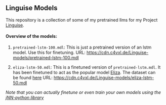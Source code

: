 ## Linguise Models
This repository is a collection of some of my pretrained llms for my Project [Linguise](https://github.com/c4vxl/Linguise/).

#### Overview of the models:
1. `pretrained-lstm-100.mdl`: This is just a pretrained version of an lstm model. Use this for finetuning.
URL: https://cdn.c4vxl.de/Linguise-models/pretrained-lstm-100.mdl

1. `eliza-lstm-50.mdl`: This is a finetuned version of `pretrained-lstm.mdl`. It has been finetuned to act as the popular model [Eliza](https://en.wikipedia.org/wiki/ELIZA). The dataset can be found [here](https://huggingface.co/datasets/MIND-INTERFACES/ELIZA-EVOL-INSTRUCT)
URL: https://cdn.c4vxl.de/Linguise-models/eliza-lstm-50.mdl


_Note that you can actually finetune or even train your own models using the [jNN-python library](https://github.com/c4vxl/jNN-python/)_
